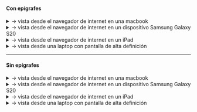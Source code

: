 
#### Con epígrafes

<details>
<summary> → vista desde el navegador de internet en una macbook</summary>

![macbook](images/responsive_tests/publicaciones-solo/MacBook%20Pro-1733510259469.jpeg)

</details>

<details>
<summary> → vista desde el navegador de internet en un dispositivo Samsung Galaxy S20</summary>

![Samsung](images/responsive_tests/publicaciones-solo/Samsung%20Galaxy%20S20%20Ultra-1733510259470.jpeg)

</details>

<details>
<summary> → vista desde el navegador de internet en un iPad</summary>

![iPad](images/responsive_tests/publicaciones-solo/iPad-1733510259520.jpeg)

</details>

<details>
<summary> → vista desde una laptop con pantalla de alta definición</summary>

![laptop](images/responsive_tests/publicaciones-solo/laptopWithHiDPIScreen-1733510259466.jpeg)

</details>

--- 
#### Sin epígrafes

<details>
<summary> → vista desde el navegador de internet en una macbook</summary>

![macbook](images/responsive_tests/publicaciones-full/MacBook%20Pro-1733515213806.jpeg)

</details>

<details>
<summary> → vista desde el navegador de internet en un dispositivo Samsung Galaxy S20</summary>

![Samsung](images/responsive_tests/publicaciones-full/Samsung%20Galaxy%20S20%20Ultra-1733515214015.jpeg)

</details>

<details>
<summary> → vista desde el navegador de internet en un iPad</summary>

![iPad](images/responsive_tests/publicaciones-full/iPad-1733515214014.jpeg)

</details>

<details>
<summary> → vista desde una laptop con pantalla de alta definición</summary>

![laptop](images/responsive_tests/publicaciones-full/laptopWithHiDPIScreen-1733515213919.jpeg)

</details>

